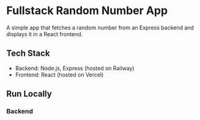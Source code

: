 # Fullstack Random Number App

A simple app that fetches a random number from an Express backend and displays it in a React frontend.

## Tech Stack

- Backend: Node.js, Express (hosted on Railway)
- Frontend: React (hosted on Vercel)

## Run Locally

### Backend

